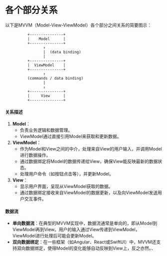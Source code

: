 # 各个部分关系

以下是MVVM（Model-View-ViewModel）各个部分之间关系的简要图示：

```
          +---------------+
          |    Model      |
          +---------------+
                 ↑
                 |  (data binding)
                 |
          +---------------+
          |  ViewModel    |
          +---------------+
                 ↑
          (commands / data binding)
                 |
                 ↓
          +---------------+
          |     View      |
          +---------------+
```

#### 关系描述

1. **Model**：
   * 负责业务逻辑和数据管理。
   * ViewModel通过直接引用Model来获取和更新数据。
2. **ViewModel**：
   * 作为Model和View之间的中介，处理来自View的用户输入，并调用Model进行数据操作。
   * 通过数据绑定将Model的数据传递给View，确保View能反映最新的数据状态。
   * 处理用户命令（如按钮点击等），并更新Model。
3. **View**：
   * 显示用户界面，呈现从ViewModel获取的数据。
   * 通过数据绑定接收来自ViewModel的数据更新，以及向ViewModel发送用户交互事件。

#### 数据流

* **单向数据流**：在典型的MVVM实现中，数据流通常是单向的，即从Model到ViewModel再到View。用户的输入通过View传递到ViewModel，ViewModel进行处理后可能会更新Model。
* **双向数据绑定**：在一些框架（如Angular、React或SwiftUI）中，MVVM还支持双向数据绑定，使得Model的变化能够自动反映到View上，反之亦然。、

